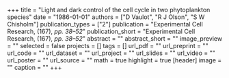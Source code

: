+++
title = "Light and dark control of the cell cycle in two phytoplankton species"
date = "1986-01-01"
authors = ["D Vaulot", "R J Olson", "S W Chisholm"]
publication_types = ["2"]
publication = "Experimental Cell Research, (167), _pp. 38–52_"
publication_short = "Experimental Cell Research, (167), _pp. 38–52_"
abstract = ""
abstract_short = ""
image_preview = ""
selected = false
projects = []
tags = []
url_pdf = ""
url_preprint = ""
url_code = ""
url_dataset = ""
url_project = ""
url_slides = ""
url_video = ""
url_poster = ""
url_source = ""
math = true
highlight = true
[header]
image = ""
caption = ""
+++
